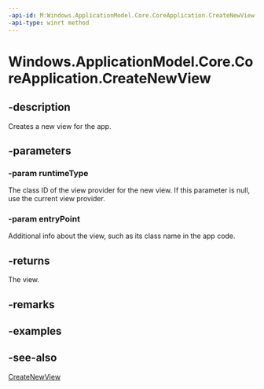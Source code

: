 ```yaml
---
-api-id: M:Windows.ApplicationModel.Core.CoreApplication.CreateNewView(System.String,System.String)
-api-type: winrt method
---
```


<!-- Method syntax
public Windows.ApplicationModel.Core.CoreApplicationView CreateNewView(System.String runtimeType, System.String entryPoint)
-->

# Windows.ApplicationModel.Core.CoreApplication.CreateNewView

## -description
Creates a new view for the app.

## -parameters
### -param runtimeType
The class ID of the view provider for the new view. If this parameter is null, use the current view provider.

### -param entryPoint
Additional info about the view, such as its class name in the app code.

## -returns
The view.

## -remarks

## -examples

## -see-also
[CreateNewView](coreapplication_createnewview_888060163.md)
